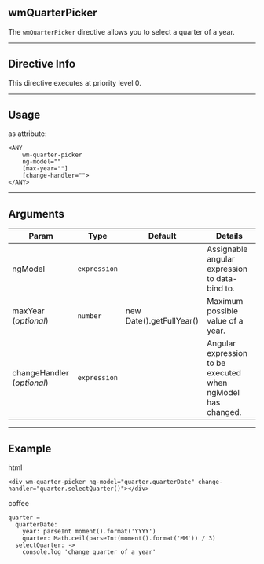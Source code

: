 ## wmQuarterPicker
The `wmQuarterPicker` directive allows you to select a quarter of a year.

---

## Directive Info
This directive executes at priority level 0.

---

## Usage
as attribute:
```
<ANY
    wm-quarter-picker
    ng-model=""
    [max-year=""]
    [change-handler="">
</ANY>
```

---

## Arguments
Param | Type | Default | Details
----- | ---- | ------ | ----
ngModel                    | `expression` | |Assignable angular expression to data-bind to.
maxYear (*optional*)       | `number`     | new Date().getFullYear() | Maximum possible value of a year.
changeHandler (*optional*) | `expression` | | Angular expression to be executed when ngModel has changed.

---

## Example
html
```
<div wm-quarter-picker ng-model="quarter.quarterDate" change-handler="quarter.selectQuarter()"></div>
```

coffee
```
quarter =
  quarterDate:
    year: parseInt moment().format('YYYY')
    quarter: Math.ceil(parseInt(moment().format('MM')) / 3)
  selectQuarter: ->
    console.log 'change quarter of a year'
```
